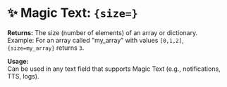 # ✨ Magic Text: `{size=}`

**Returns:** The size (number of elements) of an array or dictionary.  
Example: For an array called "my_array" with values `[0,1,2]`, `{size=my_array}` returns `3`.

**Usage:**  
Can be used in any text field that supports Magic Text (e.g., notifications, TTS, logs).
